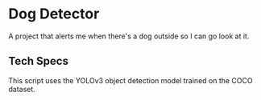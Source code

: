 # Dog Detector
A project that alerts me when there's a dog outside so I can go look at it.


## Tech Specs
This script uses the YOLOv3 object detection model trained on the COCO dataset.
